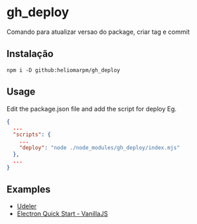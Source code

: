 # gh_deploy
Comando para atualizar versao do package, criar tag e commit

## Instalação

`npm i -D github:heliomarpm/gh_deploy`

## Usage

Edit the package.json file and add the script for deploy
Eg.
```json
{
  ...
  "scripts": {
    ...
    "deploy": "node ./node_modules/gh_deploy/index.mjs"
  },
  ...
}
```

## Examples

- [Udeler](https://github.com/heliomarpm/udemy-downloader-gui)
- [Electron Quick Start - VanillaJS](https://github.com/heliomarpm/electron-quick-start)
